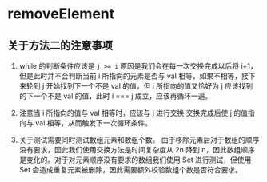 # removeElement

## 关于方法二的注意事项

1. while 的判断条件应该是 `j >= i`
  原因是我们会在每一次交换完成以后将 i+1， 但是此时并不会判断当前 i 所指向的元素是否与 val 相等，如果不相等，接下来轮到 j 开始找到下一个不是 val 的值，但 i 所指向的值又恰好为 j 应该找到的下一个不是 val 的值，此时 i === j 成立，应该再循环一遍。

2. 注意当 i 所指向的值与 val 相等时，应该与 j 进行交换
  交换完成后使 j 的值指向与 val 相等，从而触发下一次循环条件。

3. 关于测试需要同时测试数组元素和数组个数。
  由于移除元素后对于数组的顺序没有要求，因此我们使用交换方法是时间复杂度从 2n 降到 n，因此数组顺序是变化的。对于对元素顺序没有要求的数组我们使用 Set 进行测试，但使用 Set 会造成重复元素被删除，因此需要额外校验数组个数是否符合要求。
